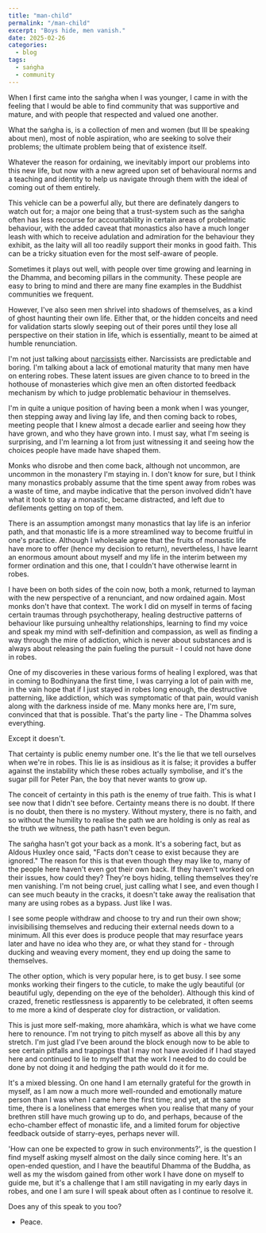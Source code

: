 ```yaml
---
title: "man-child"
permalink: "/man-child" 
excerpt: "Boys hide, men vanish."
date: 2025-02-26
categories:
  - blog 
tags: 
  - saṅgha
  - community
--- 
```


When I first came into the saṅgha when I was younger, I came in with the feeling that I would be able to find community that was supportive and mature, and with people that respected and valued one another. 

What the saṅgha is, is a collection of men and women (but Ill be speaking about men), most of noble aspiration, who are seeking to solve their problems; the ultimate problem being that of existence itself. 

Whatever the reason for ordaining, we inevitably import our problems into this new life, but now with a new agreed upon set of behavioural norms and a teaching and identity to help us navigate through them with the ideal of coming out of them entirely. 

This vehicle can be a powerful ally, but there are definately dangers to watch out for; a major one being that a trust-system such as the saṅgha often has less recourse for accountability in certain areas of probelmatic behaviour, with the added caveat that monastics also have a much longer leash with which to receive adulation and admiration for the behaviour they exhibit, as the laity will all too readily support their monks in good faith. This can be a tricky situation even for the most self-aware of people. 

Sometimes it plays out well, with people over time growing and learning in the Dhamma, and becoming pillars in the community. These people are easy to bring to mind and there are many fine examples in the Buddhist communities we frequent. 

However, I've also seen men shrivel into shadows of themselves, as a kind of ghost haunting their own life. Either that, or the hidden conceits and need for validation starts slowly seeping out of their pores until they lose all perspective on their station in life, which is essentially, meant to be aimed at humble renunciation. 

I'm not just talking about [narcissists](https://kimbilaontoast.github.io/blowfish) either. Narcissists are predictable and boring. I'm talking about a lack of emotional maturity that many men have on entering robes. These latent issues are given chance to to breed in the hothouse of monasteries which give men an often distorted feedback mechanism by which to judge problematic behaviour in themselves.

I'm in quite a unique position of having been a monk when I was younger, then stepping away and living lay life, and then coming back to robes, meeting people that I knew almost a decade earlier and seeing how they have grown, and who they have grown into. I must say, what I'm seeing is surprising, and I'm learning a lot from just witnessing it and seeing how the choices people have made have shaped them. 

Monks who disrobe and then come back, although not uncommon, are uncommon in the monastery I'm staying in. I don't know for sure, but I think many monastics probably assume that the time spent away from robes was a waste of time, and maybe indicative that the person involved didn't have what it took to stay a monastic, became distracted, and left due to defilements getting on top of them.

There is an assumption amongst many monastics that lay life is an inferior path, and that monastic life is a more streamlined way to become fruitful in one's practice. Although I wholesale agree that the fruits of monastic life have more to offer (hence my decision to return), nevertheless, I have learnt an enormous amount about myself and my life in the interim between my former ordination and this one, that I couldn't have otherwise learnt in robes. 

I have been on both sides of the coin now, both a monk, returned to layman with the new perspective of a renunciant, and now ordained again. Most monks don't have that context. The work I did on myself in terms of facing certain traumas through psychotherapy, healing destructive patterns of behaviour like pursuing unhealthy relationships, learning to find my voice and speak my mind with self-definition and compassion, as well as finding a way through the mire of addiction, which is never about substances and is always about releasing the pain fueling the pursuit - I could not have done in robes.  

One of my discoveries in these various forms of healing I explored, was that in coming to Bodhinyana the first time, I was carrying a lot of pain with me, in the vain hope that if I just stayed in robes long enough, the destructive patterning, like addiction, which was symptomatic of that pain, would vanish along with the darkness inside of me. Many monks here are, I'm sure, convinced that that is possible. That's the party line - The Dhamma solves everything. 

Except it doesn't.

That certainty is public enemy number one. It's the lie that we tell ourselves when we're in robes. This lie is as insidious as it is false; it provides a buffer against the instability which these robes actually symbolise, and it's the sugar pill for Peter Pan, the boy that never wants to grow up. 

The conceit of certainty in this path is the enemy of true faith. This is what I see now that I didn't see before. Certainty means there is no doubt. If there is no doubt, then there is no mystery. Without mystery, there is no faith, and so without the humility to realise the path we are holding is only as real as the truth we witness, the path hasn't even begun. 

The saṅgha hasn't got your back as a monk. It's a sobering fact, but as Aldous Huxley once said, "Facts don't cease to exist because they are ignored." The reason for this is that even though they may like to, many of the people here haven't even got their own back. If they haven't worked on their issues, how could they? They're boys hiding, telling themselves they're men vanishing. I'm not being cruel, just calling what I see, and even though I can see much beauty in the cracks, it doesn't take away the realisation that many are using robes as a bypass. Just like I was. 

I see some people withdraw and choose to try and run their own show; invisibilising themselves and reducing their external needs down to a minimum. All this ever does is produce people that may resurface years later and have no idea who they are, or what they stand for - through ducking and weaving every moment, they end up doing the same to themselves.

The other option, which is very popular here, is to get busy. I see some monks working their fingers to the cuticle, to make the ugly beautiful (or beautiful ugly, depending on the eye of the beholder). Although this kind of crazed, frenetic restlessness is apparently to be celebrated, it often seems to me more a kind of desperate cloy for distraction, or validation. 

This is just more self-making, more ahaṁkāra, which is what we have come here to renounce. I'm not trying to pitch myself as above all this by any stretch. I'm just glad I've been around the block enough now to be able to see certain pitfalls and trappings that I may not have avoided if I had stayed here and continued to lie to myself that the work I needed to do could be done by not doing it and hedging the path would do it for me. 

It's a mixed blessing. On one hand I am eternally grateful for the growth in myself, as I am now a much more well-rounded and emotionally mature person than I was when I came here the first time; and yet, at the same time, there is a loneliness that emerges when you realise that many of your brethren still have much growing up to do, and perhaps, because of the echo-chamber effect of monastic life, and a limited forum for objective feedback outside of starry-eyes, perhaps never will. 

'How can one be expected to grow in such environments?', is the question I find myself asking myself almost on the daily since coming here. It's an open-ended question, and I have the beautiful Dhamma of the Buddha, as well as my the wisdom gained from other work I have done on myself to guide me, but it's a challenge that I am still navigating in my early days in robes, and one I am sure I will speak about often as I continue to resolve it. 

Does any of this speak to you too?

- Peace. 



